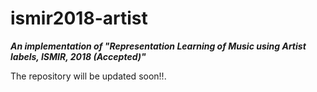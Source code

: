 # ismir2018-artist

***An implementation of "Representation Learning of Music using Artist labels, ISMIR, 2018 (Accepted)"***

The repository will be updated soon!!.
